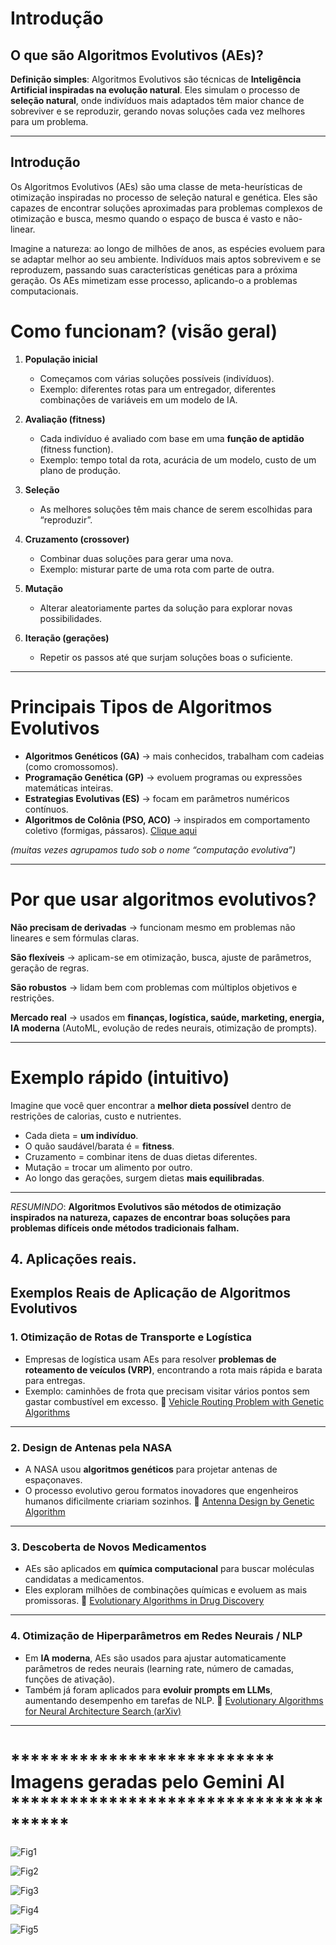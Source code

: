 # Introdução

## O que são **Algoritmos Evolutivos (AEs)?**

**Definição simples**:
Algoritmos Evolutivos são técnicas de **Inteligência Artificial inspiradas na evolução natural**.
Eles simulam o processo de **seleção natural**, onde indivíduos mais adaptados têm maior chance de sobreviver e se reproduzir, gerando novas soluções cada vez melhores para um problema.

---

## Introdução 
Os Algoritmos Evolutivos (AEs) são uma classe de meta-heurísticas de otimização inspiradas no processo de seleção natural e genética. Eles são capazes de encontrar soluções aproximadas para problemas complexos de otimização e busca, mesmo quando o espaço de busca é vasto e não-linear.

Imagine a natureza: ao longo de milhões de anos, as espécies evoluem para se adaptar melhor ao seu ambiente. Indivíduos mais aptos sobrevivem e se reproduzem, passando suas características genéticas para a próxima geração. Os AEs mimetizam esse processo, aplicando-o a problemas computacionais.


# Como funcionam? (visão geral)

1. **População inicial**

   * Começamos com várias soluções possíveis (indivíduos).
   * Exemplo: diferentes rotas para um entregador, diferentes combinações de variáveis em um modelo de IA.

2. **Avaliação (fitness)**

   * Cada indivíduo é avaliado com base em uma **função de aptidão** (fitness function).
   * Exemplo: tempo total da rota, acurácia de um modelo, custo de um plano de produção.

3. **Seleção**

   * As melhores soluções têm mais chance de serem escolhidas para “reproduzir”.

4. **Cruzamento (crossover)**

   * Combinar duas soluções para gerar uma nova.
   * Exemplo: misturar parte de uma rota com parte de outra.

5. **Mutação**

   * Alterar aleatoriamente partes da solução para explorar novas possibilidades.

6. **Iteração (gerações)**

   * Repetir os passos até que surjam soluções boas o suficiente.

---

# Principais Tipos de Algoritmos Evolutivos

* **Algoritmos Genéticos (GA)** → mais conhecidos, trabalham com cadeias (como cromossomos).
* **Programação Genética (GP)** → evoluem programas ou expressões matemáticas inteiras.
* **Estrategias Evolutivas (ES)** → focam em parâmetros numéricos contínuos.
* **Algoritmos de Colônia (PSO, ACO)** → inspirados em comportamento coletivo (formigas, pássaros). [Clique aqui](./comlemento_swarm.md)

*(muitas vezes agrupamos tudo sob o nome “computação evolutiva”)*

---

# Por que usar algoritmos evolutivos?

**Não precisam de derivadas** → funcionam mesmo em problemas não lineares e sem fórmulas claras.

**São flexíveis** → aplicam-se em otimização, busca, ajuste de parâmetros, geração de regras.

**São robustos** → lidam bem com problemas com múltiplos objetivos e restrições.

**Mercado real** → usados em **finanças, logística, saúde, marketing, energia, IA moderna** (AutoML, evolução de redes neurais, otimização de prompts).

---

# Exemplo rápido (intuitivo)

Imagine que você quer encontrar a **melhor dieta possível** dentro de restrições de calorias, custo e nutrientes.

* Cada dieta = **um indivíduo**.
* O quão saudável/barata é = **fitness**.
* Cruzamento = combinar itens de duas dietas diferentes.
* Mutação = trocar um alimento por outro.
* Ao longo das gerações, surgem dietas **mais equilibradas**.

---

*RESUMINDO*: **Algoritmos Evolutivos são métodos de otimização inspirados na natureza, capazes de encontrar boas soluções para problemas difíceis onde métodos tradicionais falham.**





## 4. Aplicações reais.


## **Exemplos Reais de Aplicação de Algoritmos Evolutivos**

### 1. **Otimização de Rotas de Transporte e Logística**

* Empresas de logística usam AEs para resolver **problemas de roteamento de veículos (VRP)**, encontrando a rota mais rápida e barata para entregas.
* Exemplo: caminhões de frota que precisam visitar vários pontos sem gastar combustível em excesso.
  🔗 [Vehicle Routing Problem with Genetic Algorithms](https://scholar.google.com.br/scholar?as_ylo=2021&q=Vehicle+Routing+Problem+with+Genetic+Algorithms&hl=pt-BR&as_sdt=0,5)

---

### 2. **Design de Antenas pela NASA**

* A NASA usou **algoritmos genéticos** para projetar antenas de espaçonaves.
* O processo evolutivo gerou formatos inovadores que engenheiros humanos dificilmente criariam sozinhos.
  🔗 [Antenna Design by Genetic Algorithm](https://scholar.google.com.br/scholar?hl=pt-BR&as_sdt=0%2C5&as_ylo=2021&q=NASA+Antenna+Evolved+by+Genetic+Algorithms&btnG=)

---

### 3. **Descoberta de Novos Medicamentos**

* AEs são aplicados em **química computacional** para buscar moléculas candidatas a medicamentos.
* Eles exploram milhões de combinações químicas e evoluem as mais promissoras.
  🔗 [Evolutionary Algorithms in Drug Discovery](https://scholar.google.com.br/scholar?hl=pt-BR&as_sdt=0%2C5&as_ylo=2021&q=Evolutionary+Algorithms+in+Drug+Discovery&btnG=)

---

### 4. **Otimização de Hiperparâmetros em Redes Neurais / NLP**

* Em **IA moderna**, AEs são usados para ajustar automaticamente parâmetros de redes neurais (learning rate, número de camadas, funções de ativação).
* Também já foram aplicados para **evoluir prompts em LLMs**, aumentando desempenho em tarefas de NLP.
  🔗 [Evolutionary Algorithms for Neural Architecture Search (arXiv)](https://arxiv.org/abs/1808.05377)

---
# ***************************  Imagens geradas pelo Gemini AI **************************************
![Fig1](../fig/fig1.png)

![Fig2](../fig/fig2.png)

![Fig3](../fig/fig3.png)

![Fig4](../fig/fig4.png)

![Fig5](../fig/fig5.png)